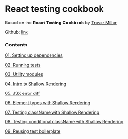# React testing cookbook
Based on the **React Testing Cookbook** by [Trevor Miller](https://egghead.io/courses/react-testing-cookbook)

Github: [link](https://github.com/eggheadio-projects/example-favorite-quotes/tree/master)

### Contents

[01. Setting up dependencies](https://github.com/xgirma/react-testing-cookbook/tree/master/chapters/ch.01)

[02. Running tests](https://github.com/xgirma/react-testing-cookbook/tree/master/chapters/ch.02)

[03. Utility modules](https://github.com/xgirma/react-testing-cookbook/tree/master/chapters/ch.03)

[04. Intro to Shallow Rendering](https://github.com/xgirma/react-testing-cookbook/tree/master/chapters/ch.04)

[05. JSX error diff](https://github.com/xgirma/react-testing-cookbook/tree/master/chapters/ch.05)

[06. Element types with Shallow Rendering](https://github.com/xgirma/react-testing-cookbook/tree/master/chapters/ch.06)

[07. Testing className with Shallow Rendering](https://github.com/xgirma/react-testing-cookbook/tree/master/chapters/ch.07)

[08. Testing conditional className with Shallow Rendering](https://github.com/xgirma/react-testing-cookbook/tree/master/chapters/ch.08)

[09. Reusing test boilerplate](https://github.com/xgirma/react-testing-cookbook/tree/master/chapters/ch.09)